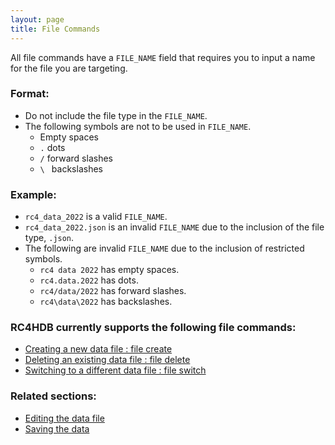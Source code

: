 ```yaml
---
layout: page
title: File Commands
---
```


All file commands have a `FILE_NAME` field that requires you to input a name for the file you are targeting.

### Format:
* Do not include the file type in the `FILE_NAME`.
* The following symbols are not to be used in `FILE_NAME`.
    * Empty spaces
    * `.` dots
    * `/` forward slashes
    * `\ ` backslashes

### Example:
* `rc4_data_2022` is a valid `FILE_NAME`.
* `rc4_data_2022.json` is an invalid `FILE_NAME` due to the inclusion of the file type, `.json`.
* The following are invalid `FILE_NAME` due to the inclusion of restricted symbols.
  * `rc4 data 2022` has empty spaces.
  * `rc4.data.2022` has dots.
  * `rc4/data/2022` has forward slashes.
  * `rc4\data\2022` has backslashes.

### RC4HDB currently supports the following file commands:
* [Creating a new data file : file create](FileCreateCommand.html)
* [Deleting an existing data file : file delete](FileDeleteCommand.html)
* [Switching to a different data file : file switch](FileSwitchCommand.html)

### Related sections:
* [Editing the data file](UserGuide.html#editing-the-data-file)
* [Saving the data](UserGuide.html#saving-the-data)
